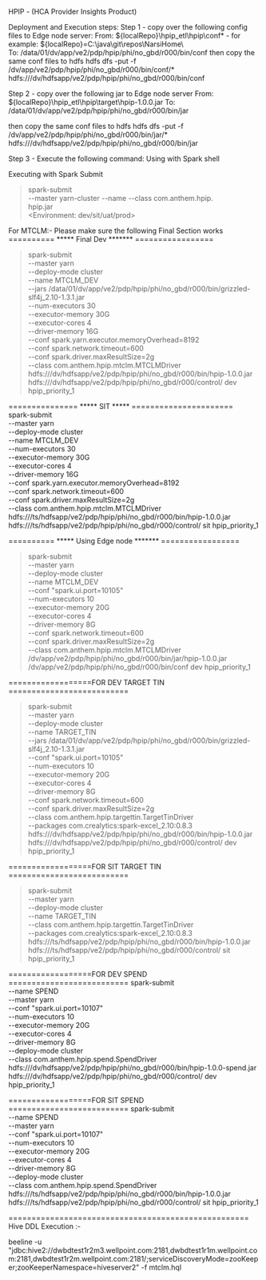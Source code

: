 HPIP - (HCA Provider Insights Product)

Deployment and Execution steps:
Step 1 - copy over the following config files to Edge node server:
From:
	    ${localRepo}\hpip_etl\hpip\conf\*
		- for example: ${localRepo}=C:\java\git\repos\NarsiHome\    
To:
	/data/01/dv/app/ve2/pdp/hpip/phi/no_gbd/r000/bin/conf
	then copy the same conf files to hdfs 
	 hdfs dfs -put -f /dv/app/ve2/pdp/hpip/phi/no_gbd/r000/bin/conf/*  hdfs:///dv/hdfsapp/ve2/pdp/hpip/phi/no_gbd/r000/bin/conf
	
	
Step 2 - copy over the following jar to Edge node server
From: 
    ${localRepo}\hpip_etl\hpip\target\hpip-1.0.0.jar
To:     
    /data/01/dv/app/ve2/pdp/hpip/phi/no_gbd/r000/bin/jar
    
   then copy the same conf files to hdfs 
	 hdfs dfs -put -f /dv/app/ve2/pdp/hpip/phi/no_gbd/r000/bin/jar/*  hdfs:///dv/hdfsapp/ve2/pdp/hpip/phi/no_gbd/r000/bin/jar
	
    
Step 3 - Execute the following command: Using with Spark shell

Executing with Spark Submit

>spark-submit \
--master yarn-cluster
--name <NAME OF JOB>
--class com.anthem.hpip.<Driver Class Name> \
hpip.jar \
<Conf file path> <Environment: dev/sit/uat/prod>


For MTCLM:- Please make sure the following Final Section works
========== ***** Final Dev ******* =================
>spark-submit \
--master yarn \
--deploy-mode cluster \
--name MTCLM_DEV \
--jars /data/01/dv/app/ve2/pdp/hpip/phi/no_gbd/r000/bin/grizzled-slf4j_2.10-1.3.1.jar \
--num-executors 30 \
--executor-memory 30G \
--executor-cores 4 \
--driver-memory 16G \
--conf spark.yarn.executor.memoryOverhead=8192 \
--conf spark.network.timeout=600 \
--conf spark.driver.maxResultSize=2g \
--class com.anthem.hpip.mtclm.MTCLMDriver \
hdfs:///dv/hdfsapp/ve2/pdp/hpip/phi/no_gbd/r000/bin/hpip-1.0.0.jar \
hdfs:///dv/hdfsapp/ve2/pdp/hpip/phi/no_gbd/r000/control/ dev hpip_priority_1
    
    
=============== ***** SIT ***** ======================    
spark-submit \
--master yarn \
--deploy-mode cluster \
--name MTCLM_DEV \
--num-executors 30 \
--executor-memory 30G \
--executor-cores 4 \
--driver-memory 16G \
--conf spark.yarn.executor.memoryOverhead=8192 \
--conf spark.network.timeout=600 \
--conf spark.driver.maxResultSize=2g \
--class com.anthem.hpip.mtclm.MTCLMDriver \
hdfs:///ts/hdfsapp/ve2/pdp/hpip/phi/no_gbd/r000/bin/hpip-1.0.0.jar \
hdfs:///ts/hdfsapp/ve2/pdp/hpip/phi/no_gbd/r000/control/ sit hpip_priority_1



========== ***** Using Edge node ******* =================
>spark-submit \
	--master yarn \
	--deploy-mode cluster \
    --name MTCLM_DEV \
    --conf "spark.ui.port=10105" \
    --num-executors 10 \
    --executor-memory 20G \
    --executor-cores 4 \
    --driver-memory 8G \
    --conf spark.network.timeout=600 \
    --conf spark.driver.maxResultSize=2g \
    --class com.anthem.hpip.mtclm.MTCLMDriver \
    /dv/app/ve2/pdp/hpip/phi/no_gbd/r000/bin/jar/hpip-1.0.0.jar \
    /dv/app/ve2/pdp/hpip/phi/no_gbd/r000/bin/conf dev hpip_priority_1 



==================FOR DEV TARGET TIN ==========================
>spark-submit \
--master yarn \
--deploy-mode cluster \
--name TARGET_TIN \
--jars /data/01/dv/app/ve2/pdp/hpip/phi/no_gbd/r000/bin/grizzled-slf4j_2.10-1.3.1.jar \
--conf "spark.ui.port=10105" \
--num-executors 10 \
--executor-memory 20G \
--executor-cores 4 \
--driver-memory 8G \
--conf spark.network.timeout=600 \
--conf spark.driver.maxResultSize=2g \
--class com.anthem.hpip.targettin.TargetTinDriver \
--packages com.crealytics:spark-excel_2.10:0.8.3 \
hdfs:///dv/hdfsapp/ve2/pdp/hpip/phi/no_gbd/r000/bin/hpip-1.0.0.jar \
hdfs:///dv/hdfsapp/ve2/pdp/hpip/phi/no_gbd/r000/control/ dev hpip_priority_1

==================FOR SIT TARGET TIN ==========================
>spark-submit \
--master yarn \
--deploy-mode cluster \
--name TARGET_TIN \
--class com.anthem.hpip.targettin.TargetTinDriver \
--packages com.crealytics:spark-excel_2.10:0.8.3 \
hdfs:///ts/hdfsapp/ve2/pdp/hpip/phi/no_gbd/r000/bin/hpip-1.0.0.jar \
hdfs:///ts/hdfsapp/ve2/pdp/hpip/phi/no_gbd/r000/control/ sit hpip_priority_1

==================FOR DEV SPEND ==========================
spark-submit \
--name SPEND \
--master yarn \
--conf "spark.ui.port=10107" \
--num-executors 10 \
--executor-memory 20G \
--executor-cores 4 \
--driver-memory 8G \
--deploy-mode cluster \
--class com.anthem.hpip.spend.SpendDriver  \
hdfs:///dv/hdfsapp/ve2/pdp/hpip/phi/no_gbd/r000/bin/hpip-1.0.0-spend.jar \
hdfs:///dv/hdfsapp/ve2/pdp/hpip/phi/no_gbd/r000/control/ dev hpip_priority_1

==================FOR SIT SPEND ==========================
spark-submit \
--name SPEND \
--master yarn \
--conf "spark.ui.port=10107" \
--num-executors 10 \
--executor-memory 20G \
--executor-cores 4 \
--driver-memory 8G \
--deploy-mode cluster \
--class com.anthem.hpip.spend.SpendDriver  \
hdfs:///ts/hdfsapp/ve2/pdp/hpip/phi/no_gbd/r000/bin/hpip-1.0.0.jar \
hdfs:///ts/hdfsapp/ve2/pdp/hpip/phi/no_gbd/r000/control/ sit hpip_priority_1

====================================================
Hive DDL Execution :-

beeline -u "jdbc:hive2://dwbdtest1r2m3.wellpoint.com:2181,dwbdtest1r1m.wellpoint.com:2181,dwbdtest1r2m.wellpoint.com:2181/;serviceDiscoveryMode=zooKeeper;zooKeeperNamespace=hiveserver2" -f mtclm.hql
    